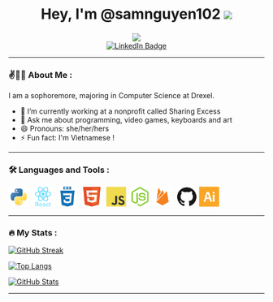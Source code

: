 
<div id="header" align="center">
   <h1>
    Hey, I'm @samnguyen102
    <img src="https://media.giphy.com/media/hvRJCLFzcasrR4ia7z/giphy.gif" width="30px"/>
  </h1>

  <a href="https://myoctocat.dev/@samnguyen102/octocat">
  <img align="center" src="https://user-images.githubusercontent.com/60908199/155809524-0dcd5f14-c448-4fc6-8a61-1fbe0dd3e683.png" width=200 /> 
</a>
  <div id="badges">
    <a href="https://www.linkedin.com/in/samnguyennguyen/">
      <img src="https://img.shields.io/badge/LinkedIn-blue?style=for-the-badge&logo=linkedin&logoColor=white" alt="LinkedIn Badge"/>
    </a>
    
  </div>
</div>
<div align="center">
</div>

---

### ✌️👩‍💻 About Me :
I am a sophoremore, majoring in Computer Science at Drexel.

- 🌱  I’m currently working at a nonprofit called Sharing Excess
- 💬 Ask me about programming, video games, keyboards and art
- 😄 Pronouns: she/her/hers
- ⚡ Fun fact: I'm Vietnamese !

---

### :hammer_and_wrench: Languages and Tools :
<div>
  <img src="https://github.com/devicons/devicon/blob/master/icons/python/python-original.svg" title="Python" alt="Python" width="40" height="40"/>&nbsp;
  <img src="https://github.com/devicons/devicon/blob/master/icons/react/react-original-wordmark.svg" title="React" alt="React" width="40" height="40"/>&nbsp;
  <img src="https://github.com/devicons/devicon/blob/master/icons/css3/css3-plain-wordmark.svg"  title="CSS3" alt="CSS" width="40" height="40"/>&nbsp;
  <img src="https://github.com/devicons/devicon/blob/master/icons/html5/html5-original.svg" title="HTML5" alt="HTML" width="40" height="40"/>&nbsp;
  <img src="https://github.com/devicons/devicon/blob/master/icons/javascript/javascript-original.svg" title="JavaScript" alt="JavaScript" width="40" height="40"/>&nbsp;
  <img src="https://github.com/devicons/devicon/blob/master/icons/nodejs/nodejs-original.svg" title="NodeJS" **alt="NodeJS" width="40" height="40"/>
  <img src="https://github.com/devicons/devicon/blob/master/icons/firebase/firebase-plain.svg" title="Firebase" alt="Firebase" width="40" height="40"/>&nbsp;
  <img src="https://github.com/devicons/devicon/blob/master/icons/github/github-original.svg" title="Github" **alt="Github" width="40" height="40"/>
  <img src="https://github.com/devicons/devicon/blob/master/icons/illustrator/illustrator-plain.svg" title="Illustrator" **alt="Illustrator" width="40" height="40"/>
   
</div>

---

### :fire: My Stats :
[![GitHub Streak](http://github-readme-streak-stats.herokuapp.com?user=samnguyen102&theme=tokyonight)](https://git.io/streak-stats)

[![Top Langs](https://github-readme-stats.vercel.app/api/top-langs/?username=samnguyen102&layout=compact&theme=tokyonight&card_width=445)](https://github.com/anuraghazra/github-readme-stats)

[![GitHub Stats](https://github-readme-stats.vercel.app/api?username=samnguyen102&layout=compact&theme=tokyonight)](https://github.com/anuraghazra/github-readme-stats)


---

<!-- ### :writing_hand: Blog Posts : -->
<!-- BLOG-POST-LIST:START -->
<!-- BLOG-POST-LIST:END -->

